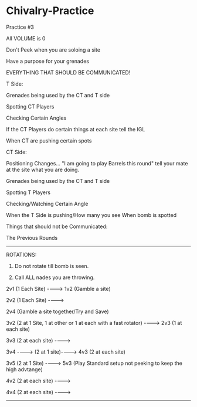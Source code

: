 # Chivalry-Practice

Practice #3

All VOLUME is 0

Don't Peek when you are soloing a site

Have a purpose for your grenades


EVERYTHING THAT SHOULD BE COMMUNICATED!

T Side:

Grenades being used by the CT and T side

Spotting CT Players

Checking Certain Angles

If the CT Players do certain things at each site tell the IGL

When CT are pushing certain spots

CT Side:

Positioning Changes... "I am going to play Barrels this round" tell your mate at the site what you are doing.

Grenades being used by the CT and T side

Spotting T Players

Checking/Watching Certain Angle

When the T Side is pushing/How many you see
When bomb is spotted



Things that should not be Communicated:

The Previous Rounds


----------------------------------------------------------


ROTATIONS:

1. Do not rotate till bomb is seen.

2. Call ALL nades you are throwing.


2v1 (1 Each Site) ----> 1v2 (Gamble a site)

2v2 (1 Each Site) ----> 

2v4 (Gamble a site together/Try and Save)

3v2 (2 at 1 Site, 1 at other or 1 at each with a fast rotator) ----> 2v3 (1 at each site)

3v3 (2 at each site) ---->

3v4 ----> (2 at 1 site)----> 4v3 (2 at each site)

3v5 (2 at 1 Site) ----> 5v3 (Play Standard setup not peeking to keep the high advtange)

4v2 (2 at each site) ----> 

4v4 (2 at each site) ---->

----------------------------------------------------------
